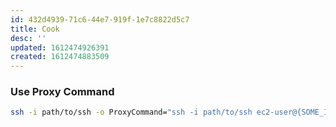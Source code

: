 ```yaml
---
id: 432d4939-71c6-44e7-919f-1e7c8822d5c7
title: Cook
desc: ''
updated: 1612474926391
created: 1612474883509
---
```



### Use Proxy Command

```sh
ssh -i path/to/ssh -o ProxyCommand="ssh -i path/to/ssh ec2-user@{SOME_IP} 'nc %h %p'" ec2-user@{PRIVATE_IP} -vvv
```